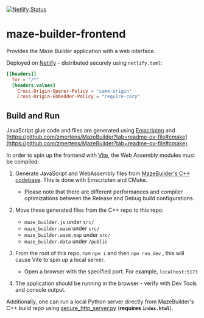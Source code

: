 [![Netlify Status](https://api.netlify.com/api/v1/badges/be13537b-f604-447a-beaf-a6d63496fb8e/deploy-status)](https://app.netlify.com/sites/jade-semifreddo-f24ef0/deploys?branch=main)

# maze-builder-frontend

Provides the Maze Builder application with a web interface.

Deployed on [Netlify](https://668145265561420d1369a177--jade-semifreddo-f24ef0.netlify.app/) - distributed securely using `netlify.toml`:
```toml
[[headers]]
  for = "/*"
  [headers.values]
    Cross-Origin-Opener-Policy = "same-origin"
    Cross-Origin-Embedder-Policy = "require-corp"
```

## Build and Run

JavaScript glue code and files are generated using [Emscripten](https://emscripten.org/index.html) and [https://github.com/zmertens/MazeBuilder?tab=readme-ov-file#cmake](https://github.com/zmertens/MazeBuilder?tab=readme-ov-file#cmake).

In order to spin up the frontend with [Vite](https://vitejs.dev/), the Web Assembly modules must be compiled:
1. Generate JavaScript and WebAssembly files from [MazeBuilder's C++ codebase](https://github.com/zmertens/MazeBuilder). This is done with Emscripten and CMake.
   - Please note that there are different performances and compiler optimizations between the Release and Debug build configurations.
2. Move these generated files from the C++ repo to this repo:
     - `maze_builder.js` under `src/`
    - `maze_builder.wasm` under `src/`
    - `maze_builder.wasm.map` under `src/`
    - `maze_builder.data` under `/public`
    
3. From the root of this repo, run `npm i` and then `npm run dev` , this will cause Vite to spin up a local server.
     - Open a browser with the specified port. For example, `localhost:5173`
4. The application should be running in the browser - verify with Dev Tools and console output.

Additionally, one can run a local Python server directly from MazeBuilder's C++ build repo using [secure_http_server.py](https://github.com/zmertens/MazeBuilder/blob/dev/secure_http_server.py) (**requires `index.html`**).

